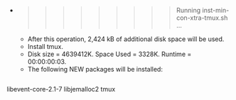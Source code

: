 * >>>>>>>>> Running inst-min-con-xtra-tmux.sh ...
  * After this operation, 2,424 kB of additional disk space will be used.
  * Install tmux.
  * Disk size = 4639412K. Space Used = 3328K. Runtime = 00:00:00:03.
  * The following NEW packages will be installed:
  ```bash
libevent-core-2.1-7 libjemalloc2 tmux
  ```
